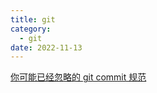 ```yaml
---
title: git
category:
  - git
date: 2022-11-13
---
```


[你可能已经忽略的 git commit 规范](https://mp.weixin.qq.com/s/8oWsj_ipp73crD_vg58LeQ)
